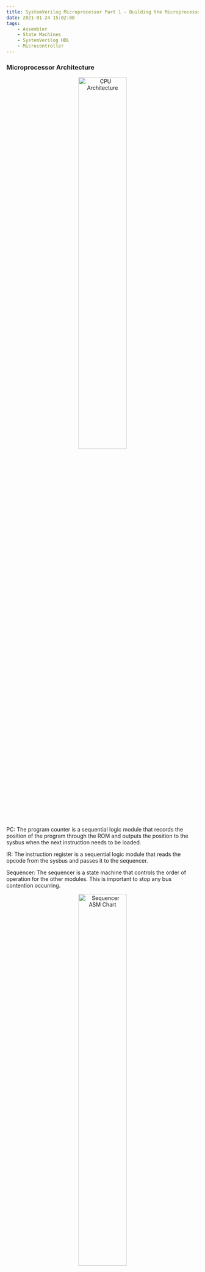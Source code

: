 ```yaml
---
title: SystemVerilog Microprocessor Part 1 - Building the Microprocessor
date: 2021-01-24 15:02:00
tags:
    - Assembler
    - State Machines
    - SystemVerilog HDL
    - Microcontroller
---
```


### Microprocessor Architecture
<p style="text-align:center;"><img src="/images/sv-microprocessor/IMG_20210123_152930.jpg" alt="CPU Architecture" style="width: 50%; height: 50%">

PC:
The program counter is a sequential logic module that records the position of the program through the ROM and outputs the position to the sysbus when the next instruction needs to be loaded.

IR:
The instruction register is a sequential logic module that reads the opcode from the sysbus and passes it to the sequencer.

Sequencer:
The sequencer is a state machine that controls the order of operation for the other modules. This is important to stop any bus contention occurring.

<p style="text-align:center;"><img src="/images/sv-microprocessor/IMG_20210123_151328.jpg" alt="Sequencer ASM Chart" style="width: 50%; height: 50%">

### Memory Mapped Input and Output
A buffer and a register were now instantiated so that these could be used as input and output to the Microcontroller
```verilog
//instantiate 1 register and 1 buffer here
buffer #(.WORD_W(WORD_W), .OP_W(OP_W)) b1 (.*);
sequencer #(.WORD_W(WORD_W), .OP_W(OP_W)) s1 (.*);
ir #(.WORD_W(WORD_W), .OP_W(OP_W)) i1 (.*);
pc #(.WORD_W(WORD_W), .OP_W(OP_W)) p1 (.*);
alu #(.WORD_W(WORD_W), .OP_W(OP_W)) a1 (.*);
ram #(.WORD_W(WORD_W), .OP_W(OP_W)) r1 (.*);
rom #(.WORD_W(WORD_W), .OP_W(OP_W)) r2 (.*);
register #(.WORD_W(WORD_W), .OP_W(OP_W)) r3 (.*);
```

The memory, going from address 0 to address 31, should now be connected to these applications.
<p style="text-align:center;"><img src="/images/sv-microprocessor/Memory.png" alt="Memory addresses" style="width: 50%; height: 50%">

However, if the CPU attempts to read from address 30, both the buffer and the RAM will be enabled. This is a problem as both RAM and the buffer will assert their values onto the sysbus as they are both being read. The two values on the same bus will interfere with each other giving a signal that is likely neither of them. This is bus contention.

Modifying this line so that mdr is not written to the bus when mar contains addresses 30 or 31.
```verilog
//The following line in the ram module copies the contents of mdr to sysbus:
assign sysbus = (MDR_bus & mar[WORD_W-OP_W-1]
 & ~(mar==30 | mar==31)) ? mdr : 'z ; 
```

Modifying the testbench, I made switches and displays as variables
```verilog
module testcpu;
parameter int WORD_W = 8, OP_W = 3;
logic clock, n_reset;
logic [WORD_W-1:0] switches;
logic [WORD_W-1:0] display;
wire [WORD_W-1:0] sysbus;
```

Simulating my testbench and microprocessor in Modelsim I got this output for my variables.
<img src="/images/sv-microprocessor/waveform1.png" alt="Modelsim output" style="width: 100%; height: 100%">

Both the display register and the switches are of unknown value as they are not defined at any point in the testbench or the program.

I modified the program in the rom module such that the result in the accumulator is STOREd to address 31 (display) as well as address 16.
```verilog
cpu2 #(.WORD_W(WORD_W), .OP_W(OP_W)) c1 (.*);
 0: mdr = {`STORE, 5'd16 }; //Store the contents of accumulator
 1: mdr = {`LOAD, 5'd16 }; //Load the contents of address into the accumulator
 2: mdr = {`ADD, 5'd6 }; //Add the contents of address to the accumulator
 3: mdr = {`STORE, 5'd16 }; //Store the contents of accumulator
 4: mdr = {`STORE, 5'd31 }; //Store the contents of accumulator
 5: mdr = {`BNE, 5'd7 }; //Branch if result of last arithmetic operation is not zero
 6: mdr = 2; //contents used by another instruction
 7: mdr = 1; //contents used by another instruction
 ``` 

My modified program would output the value to the display register. This clearly shows the
program counts up in twos.

<img src="/images/sv-microprocessor/waveform2.png" alt="Modelsim output" style="width: 100%; height: 100%">

I then made a second change to the program in the rom module such that the data for the ADD operation comes from address 30 – the switches. In addition I also modified “testcpu” to apply different values to the switches during the simulation. 
```verilog
 0: mdr = {`STORE, 5'd16 }; //Store the contents of accumulator
 1: mdr = {`LOAD, 5'd16 }; //Load the contents of address into the accumulator
 2: mdr = {`ADD, 5'd30 }; //Add the contents of address to the accumulator
 3: mdr = {`STORE, 5'd16 }; //Store the contents of accumulator
 4: mdr = {`STORE, 5'd31 }; //Store the contents of accumulator
 5: mdr = {`BNE, 5'd6 }; //Branch if result of last arithmetic operation is not zero
 6: mdr = 1; //contents used by another instruction
 ```

My new program would take the values from the switches and add it to the current value, outputting it to the display register.
<img src="/images/sv-microprocessor/waveform3.png" alt="Modelsim output" style="width: 100%; height: 100%">

### Extending the Microprocessor
Creating a new version of the CPU, cpu3, I added the bitwise xor and bitwise not (complement) functions to act on the accumulator. This meant defining the opcodes, adding new enable lines between the ALU and sequencer, adding the functionality to the ALU and Sequencer and writing a new program in ROM to use these commands.

ALU: 
```verilog
 if (load_ACC)
 if (ALU_ACC)
 begin
 if (ALU_add)
 acc <= acc + sysbus;
 else if (ALU_sub)
 acc <= acc - sysbus;
 else if (ALU_xor)
 acc <= acc ^ sysbus;
 else if (ALU_comp)
 acc <= ~acc;
 end
 ```

Sequencer:
```verilog
 else
 acc <= sysbus;
 s8: begin
 MDR_bus = 1'b1 ;
 ALU_ACC = 1'b1 ;
 load_ACC = 1'b1 ;
 if (op == `ADD)
 ALU_add = 1'b1 ;
 else if (op == `SUB)
 ALU_sub = 1'b1 ;
 else if (op == `XOR)
 ALU_xor = 1'b1 ;
 else if (op == `COMP)
 ALU_comp = 1'b1 ;
 Next_State = s0;
 end
 ```

CPU:
```verilog
module cpu1 #( parameter WORD_W = 8, OP_W = 3)
 ( input logic clock, n_reset,
 inout wire [WORD_W-1:0] sysbus);
logic ACC_bus, load_ACC, PC_bus, load_PC, load_IR, load_MAR,
MDR_bus, load_MDR, ALU_ACC, ALU_add, ALU_sub, ALU_xor, ALU_comp,
INC_PC, Addr_bus, CS, R_NW, z_flag; 
```

ROM:
```verilog
 case (mar)
 0: mdr = {`STORE, 5'd16 }; //Store the contents of accumulator
 1: mdr = {`LOAD, 5'd16 }; //Load the contents of address into the accumulator
 2: mdr = {`COMP, 5'd8 }; //Complement the contents of the accumulator
 3: mdr = {`STORE, 5'd16 }; //Store the contents of accumulator
 4: mdr = {`LOAD, 5'd16 }; //Load the contents of address into the accumulator
 5: mdr = {`XOR, 5'd9 }; //Xor the contents of address with the accumulator
 6: mdr = {`STORE, 5'd16 }; //Store the contents of accumulator
 7: mdr = {`BNE, 5'd10 }; //Branch if result of last arithmetic operation is not zero
 8: mdr = 1; //contents used by another instruction
 9: mdr = 170; //contents used by another instruction
 10: mdr = 1; //contents used by another instruction
 default : mdr = 0; //rest of ROM is 0
 endcase
 ``` 

I then verified that the program was working correctly by simulating it in modelsim and going through each operation. I found that by the end of the first cycle the value in ram was 1’h55, which was to be expected when 1’hFF and 1’hAA are XORed together.
<img src="/images/sv-microprocessor/waveform4.png" alt="Modelsim output" style="width: 100%; height: 100%">

#### Github Repository: https://github.com/sunbanett40/XOR-Decryptor